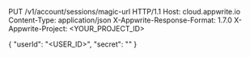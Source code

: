 PUT /v1/account/sessions/magic-url HTTP/1.1
Host: cloud.appwrite.io
Content-Type: application/json
X-Appwrite-Response-Format: 1.7.0
X-Appwrite-Project: <YOUR_PROJECT_ID>

{
  "userId": "<USER_ID>",
  "secret": "<SECRET>"
}
